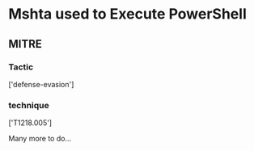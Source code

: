 # Mshta used to Execute PowerShell

## MITRE

### Tactic
['defense-evasion']

### technique
['T1218.005']

Many more to do...
